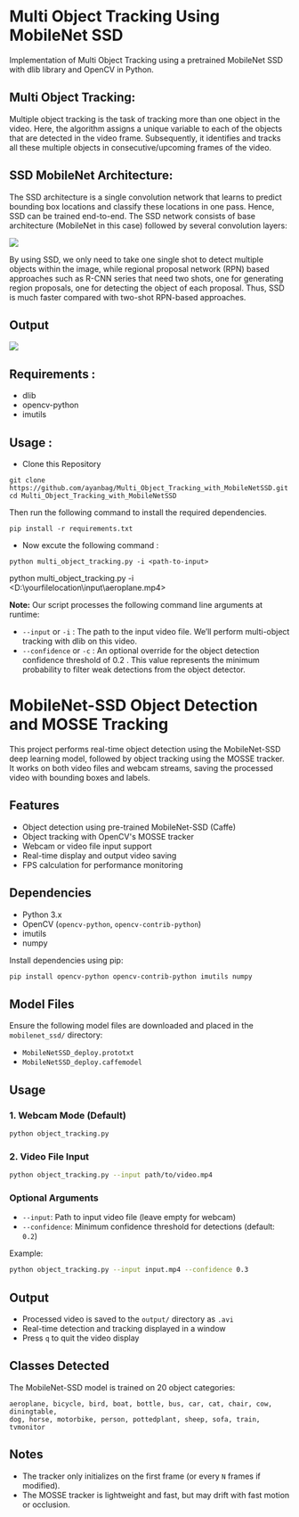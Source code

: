 # Multi Object Tracking Using MobileNet SSD 

Implementation of Multi Object Tracking using a pretrained MobileNet SSD with dlib library and OpenCV in Python.

## Multi Object Tracking:
Multiple object tracking is the task of tracking more than one object in the video. Here, the algorithm assigns a unique variable to each of the objects that are detected in the video frame. Subsequently, it identifies and tracks all these multiple objects in consecutive/upcoming frames of the video.

## SSD MobileNet Architecture:
The SSD architecture is a single convolution network that learns to predict bounding box locations and classify these locations in one pass. Hence, SSD can be trained end-to-end. The SSD network consists of base architecture (MobileNet in this case) followed by several convolution layers:

![](images/ssd_architecture.png)

By using SSD, we only need to take one single shot to detect multiple objects within the image, while regional proposal network (RPN) based approaches such as R-CNN series that need two shots, one for generating region proposals, one for detecting the object of each proposal. Thus, SSD is much faster compared with two-shot RPN-based approaches.


## Output

![](images/output.gif)


## Requirements :

- dlib
- opencv-python
- imutils

## Usage :

- Clone this Repository
```
git clone https://github.com/ayanbag/Multi_Object_Tracking_with_MobileNetSSD.git
cd Multi_Object_Tracking_with_MobileNetSSD
```
Then run the following command to install the required dependencies.
```
pip install -r requirements.txt
```

- Now excute the following command :

```
python multi_object_tracking.py -i <path-to-input>
```
python multi_object_tracking.py -i <D:\yourfilelocation\input\aeroplane.mp4>


**Note:** Our script processes the following command line arguments at runtime:

- `--input` or `-i` : The path to the input video file. We’ll perform multi-object tracking with dlib on this video.
- `--confidence` or `-c` : An optional override for the object detection confidence threshold of 0.2 . This value represents the minimum probability to filter weak detections from the object detector.

# MobileNet-SSD Object Detection and MOSSE Tracking

This project performs real-time object detection using the MobileNet-SSD deep learning model, followed by object tracking using the MOSSE tracker. It works on both video files and webcam streams, saving the processed video with bounding boxes and labels.

## Features

- Object detection using pre-trained MobileNet-SSD (Caffe)
- Object tracking with OpenCV's MOSSE tracker
- Webcam or video file input support
- Real-time display and output video saving
- FPS calculation for performance monitoring

## Dependencies

- Python 3.x
- OpenCV (`opencv-python`, `opencv-contrib-python`)
- imutils
- numpy

Install dependencies using pip:

```bash
pip install opencv-python opencv-contrib-python imutils numpy
```

## Model Files

Ensure the following model files are downloaded and placed in the `mobilenet_ssd/` directory:

- `MobileNetSSD_deploy.prototxt`
- `MobileNetSSD_deploy.caffemodel`

## Usage

### 1. Webcam Mode (Default)

```bash
python object_tracking.py
```

### 2. Video File Input

```bash
python object_tracking.py --input path/to/video.mp4
```

### Optional Arguments

- `--input`: Path to input video file (leave empty for webcam)
- `--confidence`: Minimum confidence threshold for detections (default: `0.2`)

Example:

```bash
python object_tracking.py --input input.mp4 --confidence 0.3
```

## Output

- Processed video is saved to the `output/` directory as `.avi`
- Real-time detection and tracking displayed in a window
- Press `q` to quit the video display

## Classes Detected

The MobileNet-SSD model is trained on 20 object categories:

```
aeroplane, bicycle, bird, boat, bottle, bus, car, cat, chair, cow, diningtable,
dog, horse, motorbike, person, pottedplant, sheep, sofa, train, tvmonitor
```


## Notes

- The tracker only initializes on the first frame (or every `N` frames if modified).
- The MOSSE tracker is lightweight and fast, but may drift with fast motion or occlusion.